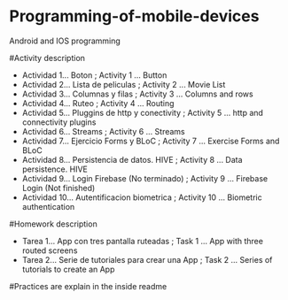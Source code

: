 # Programming-of-mobile-devices
Android and IOS programming

#Activity description

- Actividad 1... Boton ; Activity 1 ... Button
- Actividad 2... Lista de peliculas ; Activity 2 ... Movie List
- Actividad 3... Columnas y filas ; Activity 3 ... Columns and rows
- Actividad 4... Ruteo ; Activity 4 ... Routing
- Actividad 5... Pluggins de http y conectivity ; Activity 5 ... http and connectivity plugins
- Actividad 6... Streams ; Activity 6 ... Streams
- Actividad 7... Ejercicio Forms y BLoC ; Activity 7 ... Exercise Forms and BLoC
- Actividad 8... Persistencia de datos. HIVE ; Activity 8 ... Data persistence. HIVE
- Actividad 9... Login Firebase (No terminado) ; Activity 9 ... Firebase Login (Not finished)
- Actividad 10... Autentificacion biometrica ; Activity 10 ... Biometric authentication

#Homework description

- Tarea 1... App con tres pantalla ruteadas ; Task 1 ... App with three routed screens
- Tarea 2... Serie de tutoriales para crear una App ; Task 2 ... Series of tutorials to create an App

#Practices are explain in the inside readme
